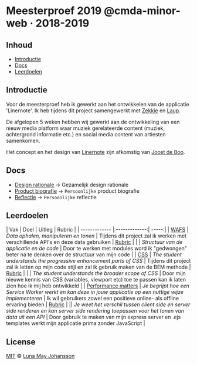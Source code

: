 # Meesterproef 2019 @cmda-minor-web · 2018-2019

## Inhoud
- [Introductie](#Introductie)
- [Docs](#Docs)
- [Leerdoelen](#Leerdoelen)

## Introductie
Voor de meesterproef heb ik gewerkt aan het ontwikkelen van de applicatie 'Linernote'. Ik heb tijdens dit project samengewerkt met [Zekkie](https://github.com/maybuzz) en [Laup](https://github.com/Zekkie).

De afgelopen 5 weken hebben wij gewerkt aan de ontwikkeling van een nieuw media platform waar muziek gerelateerde content (muziek, achtergrond informatie etc.) en social media content van artiesten samenkomen.

Het concept en het design van [Linernote](http://www.joostdeboo.nl/linernote) zijn afkomstig van [Joost de Boo](http://www.joostdeboo.nl/).

## Docs
- [Design rationale](https://github.com/maybuzz/meesterproef-1819#design-rationale.md) -> Gezamelijk design rationale
- [Product biografie](https://github.com/maybuzz/meesterproef-1819/blob/master/docs/product-biografie.md) -> `Persoonlijke` product biografie
- [Reflectie](https://github.com/maybuzz/meesterproef-1819/blob/master/docs/reflectie.md) -> `Persoonlijke` reflectie

## Leerdoelen
| Vak        | Doel           | Uitleg  | Rubric |
| ------------- |:-------------:| -----:|
| [WAFS](https://github.com/cmda-minor-web/web-app-from-scratch-1819) | *Data ophalen, manipuleren en tonen* | Tijdens dit project zal ik werken met verschillende API's en deze data gebruiken | [Rubric](https://docs.google.com/spreadsheets/d/e/2PACX-1vTjZGWGPC_RMvTMry8YW5XOM79GEIdgS7I5JlOe6OeeOUdmv7ok1s9jQhzojNE4AsyzgL-jJCbRj1LN/pubhtml?gid=0&single=true) |
| | *Structuur van de applicatie en de code* | Door te werken met modules word ik "gedwongen" beter na te denken over de structuur van mijn code |
| [CSS](https://github.com/cmda-minor-web/css-to-the-rescue-1819) | *The student understands the progressive enhancement parts of CSS* | Tijdens dit project zal ik letten op mijn code stijl en zal ik gebruik maken van de BEM methode | [Rubric](https://docs.google.com/spreadsheets/d/1Xv48MSiACNmnM6nXpGGUb8mJDC459uSaxJszO_zLEp8/edit#gid=0) |
| | *The student understands the broader scope of CSS* | Door mijn nieuwe kennis van CSS (variables, viewport etc) toe te passen kan ik laten zien hoe ik mij heb ontwikkeld |
| [Performance matters](https://github.com/cmda-minor-web/performance-matters-1819) | *Je begrijpt hoe een Service Worker werkt en kan deze in jouw applicatie op een nuttige wijze implementeren* | Ik wil gebruikers zowel een positieve online- als offline ervaring bieden | [Rubric](https://docs.google.com/spreadsheets/d/e/2PACX-1vTO-pc2UMvpT0pUjt6NJeckc5N9E7QvCxEfVJW1JjuM0m_9MM8ra05J0s6br486Rocz5JVMhAX_C37_/pubhtml?gid=0&single=true) |
|| *Je weet het verschil tussen client side en server side renderen en kan server side rendering toepassen voor het tonen van data uit een API* | Door gebruik te maken van mijn express server en .ejs templates werkt mijn applicatie prima zonder JavaScript |

## License
[MIT](LICENSE) © [Luna May Johansson](https://github.com/maybuzz)

